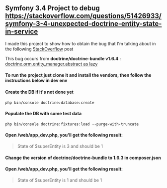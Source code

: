 ## Symfony 3.4 Project to debug https://stackoverflow.com/questions/51426933/symfony-3-4-unexpected-doctrine-entity-state-in-service

I made this project to show how to obtain the bug that I'm talking about in the following [StackOverflow](https://stackoverflow.com/questions/51426933/symfony-3-4-unexpected-doctrine-entity-state-in-service) post

This bug occurs from **doctrine/doctrine-bundle v1.6.4** : [doctrine.orm.entity_manager.abstract as lazy](https://github.com/doctrine/DoctrineBundle/pull/559)

#### To run the project just clone it and install the vendors, then follow the instructions below in dev env

#### Create the DB if it's not done yet
```
php bin/console doctrine:database:create
```

#### Populate the DB with some test data
```
php bin/console doctrine:fixtures:load --purge-with-truncate
```

#### Open **/web/app_dev.php**, you'll get the following result:
> State of $superEntity is 3 and should be 1

#### Change the version of **doctrine/doctrine-bundle** to **1.6.3** in **composer.json**

#### Open **/web/app_dev.php**, you'll get the following result:
> State of $superEntity is 1 and should be 1

